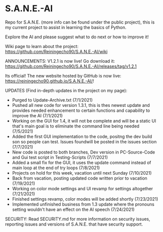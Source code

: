# S.A.N.E.-AI
Repo for S.A.N.E. (more info can be found under the public project), this is my current project to assist in learning the basics of Python.

Explore the AI and please suggest what to do next or how to improve it!

Wiki page to learn about the project: https://github.com/Reiningecho90/S.A.N.E.-AI/wiki

ANNOUNCEMENTS: 
V1.2.1 is now live! Go download it: https://github.com/Reiningecho90/S.A.N.E.-AI/releases/tag/v1.2.1

Its official! The new website hosted by GitHub is now live: https://reiningecho90.github.io/S.A.N.E.-AI/!

UPDATES (Find in-depth updates in the project on my page):
- Purged to Update-Archive.txt (7/1/2021)
- Pushed all new code for version 1.3.1, this is thes newest update and provides needed enhancement to certain functions and capability to improve the AI (7/1/2021)
- Working on the GUI for 1.4, it will not be complete and will be a static UI that's main goal is to eliminate the command line being needed (7/5/2021)
- Added the first GUI implementation to the code, positng the dev build son so people can test. Issues foundwill be posted in the issues section (7/7/2021)
- New code is posted to both branches, Dev version in PC-Source-Code and Gui test script in Testing-Scripts (7/7/2021)
- Added a small fix for the GUI, it uses the update command instead of main loop at the end of try loops (7/8/2021)
- Projects on hold for this week, vacation until next Sunday (7/10/2021)
- Back from vacation, posting updated code written prior to vacation (7/19/2021)
- Working on color mode settings and UI revamp for settings altogether (7/21/2021)
- Finished settings revamp, color modes will be added shortly (7/23/2021)
- Implemented unfinished business from 1.3 update where the pronouns setting wouldn't have an effect on the AI speech (7/24/2021)

SECURITY:
Read SECURITY.md for more information on security issues, reporting issues and versions of S.A.N.E. that have security support.
